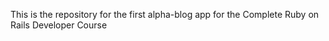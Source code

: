 This is the repository for the first alpha-blog app for the Complete Ruby on Rails Developer Course
